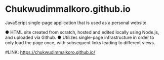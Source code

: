 # ChukwudimmaIkoro.github.io

JavaScript	single-page	application	that	is	used	as	a	personal	website.

● HTML site created from scratch, hosted and edited locally using Node.js, and uploaded via Github.
● Utilizes single-page infrastructure in order to only load the page once, with subsequent links leading to
different views.

#LINK: https://chukwudimmaikoro.github.io/
